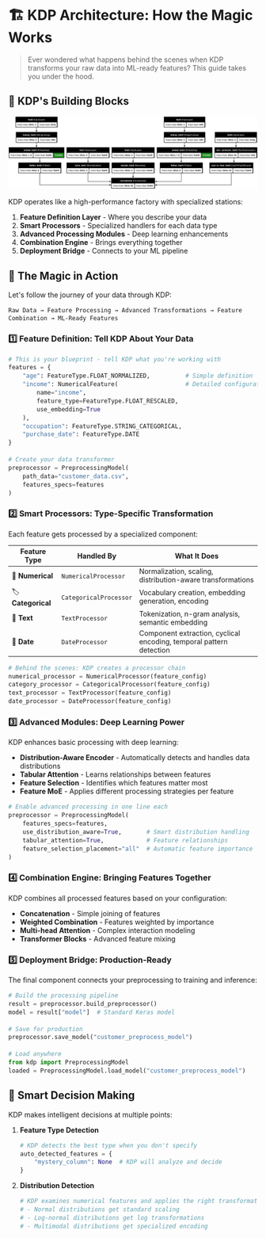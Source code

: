 # 🏗️ KDP Architecture: How the Magic Works

> Ever wondered what happens behind the scenes when KDP transforms your raw data into ML-ready features? This guide takes you under the hood.

## 🧩 KDP's Building Blocks

![KDP Architecture Diagram](imgs/Model_Architecture.png)

KDP operates like a high-performance factory with specialized stations:

1. **Feature Definition Layer** - Where you describe your data
2. **Smart Processors** - Specialized handlers for each data type
3. **Advanced Processing Modules** - Deep learning enhancements
4. **Combination Engine** - Brings everything together
5. **Deployment Bridge** - Connects to your ML pipeline

## 🚀 The Magic in Action

Let's follow the journey of your data through KDP:

```
Raw Data → Feature Processing → Advanced Transformations → Feature Combination → ML-Ready Features
```

### 1️⃣ Feature Definition: Tell KDP About Your Data

```python
# This is your blueprint - tell KDP what you're working with
features = {
    "age": FeatureType.FLOAT_NORMALIZED,          # Simple definition
    "income": NumericalFeature(                   # Detailed configuration
        name="income",
        feature_type=FeatureType.FLOAT_RESCALED,
        use_embedding=True
    ),
    "occupation": FeatureType.STRING_CATEGORICAL,
    "purchase_date": FeatureType.DATE
}

# Create your data transformer
preprocessor = PreprocessingModel(
    path_data="customer_data.csv",
    features_specs=features
)
```

### 2️⃣ Smart Processors: Type-Specific Transformation

Each feature gets processed by a specialized component:

| Feature Type | Handled By | What It Does |
|--------------|------------|--------------|
| 🔢 **Numerical** | `NumericalProcessor` | Normalization, scaling, distribution-aware transformations |
| 🏷️ **Categorical** | `CategoricalProcessor` | Vocabulary creation, embedding generation, encoding |
| 📝 **Text** | `TextProcessor` | Tokenization, n-gram analysis, semantic embedding |
| 📅 **Date** | `DateProcessor` | Component extraction, cyclical encoding, temporal pattern detection |

```python
# Behind the scenes: KDP creates a processor chain
numerical_processor = NumericalProcessor(feature_config)
category_processor = CategoricalProcessor(feature_config)
text_processor = TextProcessor(feature_config)
date_processor = DateProcessor(feature_config)
```

### 3️⃣ Advanced Modules: Deep Learning Power

KDP enhances basic processing with deep learning:

- **Distribution-Aware Encoder** - Automatically detects and handles data distributions
- **Tabular Attention** - Learns relationships between features
- **Feature Selection** - Identifies which features matter most
- **Feature MoE** - Applies different processing strategies per feature

```python
# Enable advanced processing in one line each
preprocessor = PreprocessingModel(
    features_specs=features,
    use_distribution_aware=True,       # Smart distribution handling
    tabular_attention=True,            # Feature relationships
    feature_selection_placement="all"  # Automatic feature importance
)
```

### 4️⃣ Combination Engine: Bringing Features Together

KDP combines all processed features based on your configuration:

- **Concatenation** - Simple joining of features
- **Weighted Combination** - Features weighted by importance
- **Multi-head Attention** - Complex interaction modeling
- **Transformer Blocks** - Advanced feature mixing

### 5️⃣ Deployment Bridge: Production-Ready

The final component connects your preprocessing to training and inference:

```python
# Build the processing pipeline
result = preprocessor.build_preprocessor()
model = result["model"]  # Standard Keras model

# Save for production
preprocessor.save_model("customer_preprocess_model")

# Load anywhere
from kdp import PreprocessingModel
loaded = PreprocessingModel.load_model("customer_preprocess_model")
```

## 🧠 Smart Decision Making

KDP makes intelligent decisions at multiple points:

1. **Feature Type Detection**
   ```python
   # KDP detects the best type when you don't specify
   auto_detected_features = {
       "mystery_column": None  # KDP will analyze and decide
   }
   ```

2. **Distribution Detection**
   ```python
   # KDP examines numerical features and applies the right transformation
   # - Normal distributions get standard scaling
   # - Log-normal distributions get log transformations
   # - Multimodal distributions get specialized encoding
   ```
